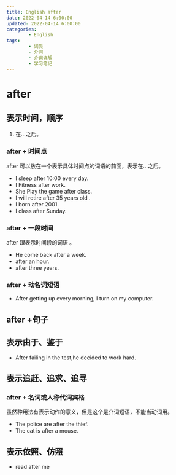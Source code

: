 ```yaml
---
title: English after
date: 2022-04-14 6:00:00
updated: 2022-04-14 6:00:00
categories:
        - English
tags:
        - 词类
        - 介词
        - 介词详解
        - 学习笔记
---
```


# after

## 表示时间，顺序

1. 在...之后。

### after + 时间点 

after 可以放在一个表示具体时间点的词语的前面，表示在...之后。

- I sleep after 10:00 every day.
- I Fitness after work.
- She Play the game after class.
- I will retire after 35 years old .
- I born after 2001.
- I class after Sunday. 

### after + 一段时间

after 跟表示时间段的词语 。

- He come back after a week.
- after an hour.
- after three years.

### after + 动名词短语

- After getting up every morning, I turn on my computer.

## after +句子

## 表示由于、鉴于

- After failing in the test,he decided to work hard.

## 表示追赶、追求、追寻

### after + 名词或人称代词宾格

虽然种用法有表示动作的意义，但是这个是介词短语，不能当动词用。

- The police are after the thief.
- The cat is after a mouse.

## 表示依照、仿照

- read after me

